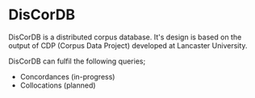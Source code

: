 # DisCorDB

DisCorDB is a distributed corpus database. It's design is based on the output of CDP (Corpus Data Project) developed at Lancaster University.

DisCorDB can fulfil the following queries;
- Concordances (in-progress)
- Collocations (planned)